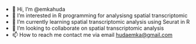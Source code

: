 - 👋 Hi, I’m @emkahuda
- 👀 I’m interested in R programming for analysisng spatial transcriptomic
- 🌱 I’m currently learning spatial transcriptomic analysis using Seurat in R
- 💞️ I’m looking to collaborate on spatial transcriptomic analysis
- 📫 How to reach me contact me via email hudaemka@gmail.com

<!---
emkahuda/emkahuda is a ✨ special ✨ repository because its `README.md` (this file) appears on your GitHub profile.
You can click the Preview link to take a look at your changes.
--->
